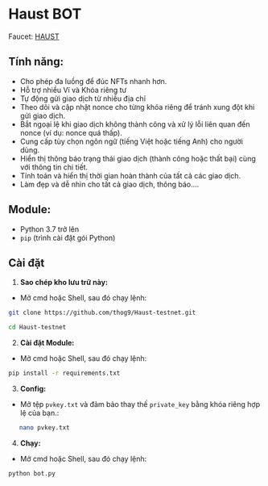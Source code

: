 # Haust BOT
Faucet: [HAUST](https://faucet.haust.app/)

## Tính năng:

- Cho phép đa luồng để đúc NFTs nhanh hơn.
- Hỗ trợ nhiều Ví và Khóa riêng tư
- Tự động gửi giao dịch từ nhiều địa chỉ
- Theo dõi và cập nhật nonce cho từng khóa riêng để tránh xung đột khi gửi giao dịch.
- Bắt ngoại lệ khi giao dịch không thành công và xử lý lỗi liên quan đến nonce (ví dụ: nonce quá thấp).
- Cung cấp tùy chọn ngôn ngữ (tiếng Việt hoặc tiếng Anh) cho người dùng.
- Hiển thị thông báo trạng thái giao dịch (thành công hoặc thất bại) cùng với thông tin chi tiết.
- Tính toán và hiển thị thời gian hoàn thành của tất cả các giao dịch.
- Làm đẹp và dễ nhìn cho tất cả giao dịch, thông báo.... 

## Module:

- Python 3.7 trở lên
- `pip` (trình cài đặt gói Python)

## Cài đặt
1. **Sao chép kho lưu trữ này:**
- Mở cmd hoặc Shell, sau đó chạy lệnh:
```sh
git clone https://github.com/thog9/Haust-testnet.git
```
```sh
cd Haust-testnet
```
2. **Cài đặt Module:**
- Mở cmd hoặc Shell, sau đó chạy lệnh:
```sh
pip install -r requirements.txt
```
3. **Config:**
- Mở tệp `pvkey.txt` và đảm bảo thay thế `private_key` bằng khóa riêng hợp lệ của bạn.:
```sh
   nano pvkey.txt
```
4. **Chạy:**
- Mở cmd hoặc Shell, sau đó chạy lệnh:
```sh
python bot.py
```
